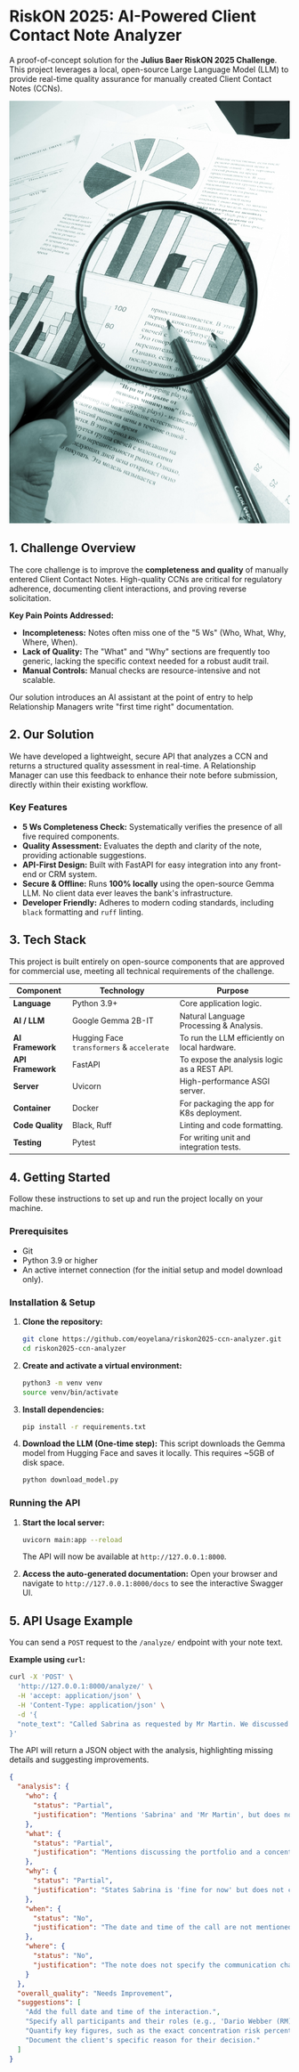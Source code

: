 # RiskON 2025: AI-Powered Client Contact Note Analyzer

A proof-of-concept solution for the **Julius Baer RiskON 2025 Challenge**. This project leverages a local, open-source Large Language Model (LLM) to provide real-time quality assurance for manually created Client Contact Notes (CCNs).

![AI Contact Note Analyzer Banner](./assets/licensed-image.jpeg)

## 1. Challenge Overview

The core challenge is to improve the **completeness and quality** of manually entered Client Contact Notes. High-quality CCNs are critical for regulatory adherence, documenting client interactions, and proving reverse solicitation.

**Key Pain Points Addressed:**
* **Incompleteness:** Notes often miss one of the "5 Ws" (Who, What, Why, Where, When).
* **Lack of Quality:** The "What" and "Why" sections are frequently too generic, lacking the specific context needed for a robust audit trail.
* **Manual Controls:** Manual checks are resource-intensive and not scalable.

Our solution introduces an AI assistant at the point of entry to help Relationship Managers write "first time right" documentation.

## 2. Our Solution

We have developed a lightweight, secure API that analyzes a CCN and returns a structured quality assessment in real-time. A Relationship Manager can use this feedback to enhance their note before submission, directly within their existing workflow.

### Key Features
* **5 Ws Completeness Check:** Systematically verifies the presence of all five required components.
* **Quality Assessment:** Evaluates the depth and clarity of the note, providing actionable suggestions.
* **API-First Design:** Built with FastAPI for easy integration into any front-end or CRM system.
* **Secure & Offline:** Runs **100% locally** using the open-source Gemma LLM. No client data ever leaves the bank's infrastructure.
* **Developer Friendly:** Adheres to modern coding standards, including `black` formatting and `ruff` linting.

## 3. Tech Stack

This project is built entirely on open-source components that are approved for commercial use, meeting all technical requirements of the challenge.

| Component      | Technology                               | Purpose                                      |
| -------------- | ---------------------------------------- | -------------------------------------------- |
| **Language** | Python 3.9+                              | Core application logic.                      |
| **AI / LLM** | Google Gemma 2B-IT                       | Natural Language Processing & Analysis.      |
| **AI Framework** | Hugging Face `transformers` & `accelerate` | To run the LLM efficiently on local hardware. |
| **API Framework**| FastAPI                                  | To expose the analysis logic as a REST API.  |
| **Server** | Uvicorn                                  | High-performance ASGI server.                |
| **Container** | Docker                                   | For packaging the app for K8s deployment.    |
| **Code Quality** | Black, Ruff                              | Linting and code formatting.                 |
| **Testing** | Pytest                                   | For writing unit and integration tests.      |

## 4. Getting Started

Follow these instructions to set up and run the project locally on your machine.

### Prerequisites
* Git
* Python 3.9 or higher
* An active internet connection (for the initial setup and model download only).

### Installation & Setup

1.  **Clone the repository:**
    ```bash
    git clone https://github.com/eoyelana/riskon2025-ccn-analyzer.git
    cd riskon2025-ccn-analyzer
    ```

2.  **Create and activate a virtual environment:**
    ```bash
    python3 -m venv venv
    source venv/bin/activate
    ```

3.  **Install dependencies:**
    ```bash
    pip install -r requirements.txt
    ```

4.  **Download the LLM (One-time step):**
    This script downloads the Gemma model from Hugging Face and saves it locally. This requires ~5GB of disk space.
    ```bash
    python download_model.py
    ```

### Running the API

1.  **Start the local server:**
    ```bash
    uvicorn main:app --reload
    ```
    The API will now be available at `http://127.0.0.1:8000`.

2.  **Access the auto-generated documentation:**
    Open your browser and navigate to `http://127.0.0.1:8000/docs` to see the interactive Swagger UI.

## 5. API Usage Example

You can send a `POST` request to the `/analyze/` endpoint with your note text.

**Example using `curl`:**
```bash
curl -X 'POST' \
  'http://127.0.0.1:8000/analyze/' \
  -H 'accept: application/json' \
  -H 'Content-Type: application/json' \
  -d '{
  "note_text": "Called Sabrina as requested by Mr Martin. We discussed the portfolio. She is fine with the concentration risk in Nvidia for now."
}'

```

The API will return a JSON object with the analysis, highlighting missing details and suggesting improvements.

```json
{
  "analysis": {
    "who": {
      "status": "Partial",
      "justification": "Mentions 'Sabrina' and 'Mr Martin', but does not include full names or roles (e.g., AH, POA) or the RM's name."
    },
    "what": {
      "status": "Partial",
      "justification": "Mentions discussing the portfolio and a concentration risk in Nvidia, but lacks specifics like the percentage of exposure."
    },
    "why": {
      "status": "Partial",
      "justification": "States Sabrina is 'fine for now' but does not capture her explicit rationale for accepting the risk."
    },
    "when": {
      "status": "No",
      "justification": "The date and time of the call are not mentioned in the note."
    },
    "where": {
      "status": "No",
      "justification": "The note does not specify the communication channel (e.g., Telephone) or the location of the client (e.g., Spain)."
    }
  },
  "overall_quality": "Needs Improvement",
  "suggestions": [
    "Add the full date and time of the interaction.",
    "Specify all participants and their roles (e.g., 'Dario Webber (RM)').",
    "Quantify key figures, such as the exact concentration risk percentage.",
    "Document the client's specific reason for their decision."
  ]
}